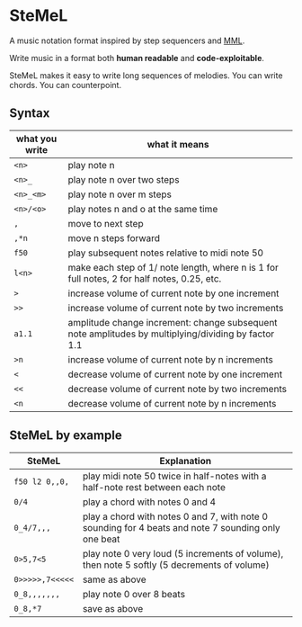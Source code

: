 # SteMeL

A music notation format inspired by step sequencers and [MML](https://en.wikipedia.org/wiki/Music_Macro_Language).

Write music in a format both **human readable** and **code-exploitable**.

SteMeL makes it easy to write long sequences of melodies. You can write chords. You can counterpoint.

## Syntax

| what you write | what it means |
| ---------------| ------------- |
| `<n>`            | play note n   |
| `<n>_`           | play note n over two steps |
| `<n>_<m>`        | play note n over m steps |
| `<n>/<o>`        | play notes n and o at the same time |
| `,`              | move to next step |
| `,*n`              | move n steps forward |
| `f50`            | play subsequent notes relative to midi note 50 |
| `l<n>`           | make each step of 1/<n> note length, where n is 1 for full notes, 2 for half notes, 0.25, etc.|
| `>`              | increase volume of current note by one increment |
| `>>`             | increase volume of current note by two increments |
| `a1.1`           | amplitude change increment: change subsequent note amplitudes by multiplying/dividing by factor 1.1 |
| `>n`             | increase volume of current note by n increments |
| `<`              | decrease volume of current note by one increment |
| `<<`              | decrease volume of current note by two increments |     
| `<n`              | decrease volume of current note by n increments |

## SteMeL by example

| SteMeL | Explanation |
| -------| ------------|
| `f50 l2 0,,0,` | play midi note 50 twice in half-notes with a half-note rest between each note |
| `0/4` | play a chord with notes 0 and 4 |
| `0_4/7,,,` | play a chord with notes 0 and 7, with note 0 sounding for 4 beats and note 7 sounding only one beat |
| `0>5,7<5` | play note 0 very loud (5 increments of volume), then note 5 softly (5 decrements of volume) |
| `0>>>>>,7<<<<<` | same as above |
| `0_8,,,,,,,` | play note 0 over 8 beats |
| `0_8,*7` | save as above |

